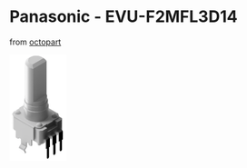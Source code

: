 # Panasonic - EVU-F2MFL3D14
from [octopart](https://octopart.com/evu-f2mfl3d14-panasonic-39595543 "octopart")

<img src="EVUF2MFL3D14.png" width="100px">
